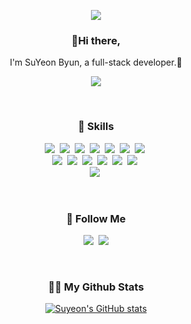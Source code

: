 <p align="center">
  <img src="https://capsule-render.vercel.app/api?type=waving&height=200&section=header&text=I'm%20SuYeon!&fontSize=80&descAlign=10&fontColor=363636&color=a7d6ec" />
</p>
<h3 align="center">👋Hi there,</h3>
<p align="center">I'm SuYeon Byun, a full-stack developer.🚀</p>
<p align="center">
  <a href="https://hits.seeyoufarm.com"><img src="https://hits.seeyoufarm.com/api/count/incr/badge.svg?url=https%3A%2F%2Fgithub.com%2Fsuyeon1457%2Fhit-counter&count_bg=%2379C83D&title_bg=%23555555&icon=&icon_color=%23E7E7E7&title=hits&edge_flat=false"/></a>
</p>
<br>
<h3 align="center">💪 Skills</h3>
<p align="center">
  <img src="https://img.shields.io/badge/Node.js-339933?style=flat-square&logo=Node.js&logoColor=white"/></a>&nbsp 
  <img src="https://img.shields.io/badge/npm-CB3837?style=flat-square&logo=npm&logoColor=white"/></a>&nbsp 
  <img src="https://img.shields.io/badge/Express-000000?style=flat-square&logo=Express&logoColor=white"/>&nbsp 
  <img src="https://img.shields.io/badge/Python-3766AB?style=flat-square&logo=Python&logoColor=white"/></a>&nbsp 
  <img src="https://img.shields.io/badge/JAVA-007396?style=flat-square&logo=JAVA&logoColor=white"/>&nbsp 
  <img src="https://img.shields.io/badge/Linux-FCC624?style=flat-square&logo=Linux&logoColor=white"/>&nbsp 
  <img src="https://img.shields.io/badge/MySQL-4479A1?style=flat-square&logo=MySQL&logoColor=white"/></a>&nbsp 
  <br>
  <img src="https://img.shields.io/badge/HTML5-E34F26?style=flat-square&logo=HTML5&logoColor=white"/>&nbsp 
  <img src="https://img.shields.io/badge/CSS-1572B6?style=flat-square&logo=CSS3&logoColor=white"/>&nbsp 
  <img src="https://img.shields.io/badge/Bootstrap-7952B3?style=flat-square&logo=Bootstrap&logoColor=white"/>&nbsp 
  <img src="https://img.shields.io/badge/Sass-CC6699?style=flat-square&logo=Sass&logoColor=white"/>&nbsp 
  <img src="https://img.shields.io/badge/Javascript-ffb13b?style=flat-square&logo=javascript&logoColor=white"/>&nbsp 
  <img src="https://img.shields.io/badge/jQuery-0769AD?style=flat-square&logo=jQuery&logoColor=white"/>&nbsp 
  <br>
  <img src="https://img.shields.io/badge/Git-F05032?style=flat-square&logo=Git&logoColor=white"/>&nbsp 
</p>
<br>
<h3 align="center">🌈 Follow Me</h3>
<p align="center">
  <a href="https://velog.io/@dev_suyeon"><img src="https://img.shields.io/badge/Tech%20Blog-11B48A?style=flat-square&logo=Vimeo&logoColor=white&link=https://velog.io/@dev_suyeon"/></a>&nbsp
  <a href="mailto:smb1457@gmail.com"><img src="https://img.shields.io/badge/Gmail-d14836?style=flat-square&logo=Gmail&logoColor=white&link=smb1457@gmail.com"/></a>
</p>
<br>
<h3 align="center">👩‍💻 My Github Stats</h3>
<div align="center">
  
[![Suyeon's GitHub stats](https://github-readme-stats.vercel.app/api?username=suyeon1457&hide_title=true&show_icons=true&include_all_commits=true&disable_animations=true&theme=vue)](https://github.com/suyeon1457/github-readme-stats)
  
</div>
